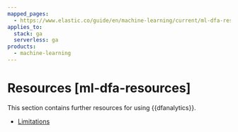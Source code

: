 ```yaml
---
mapped_pages:
  - https://www.elastic.co/guide/en/machine-learning/current/ml-dfa-resources.html
applies_to:
  stack: ga
  serverless: ga
products:
  - machine-learning
---
```


# Resources [ml-dfa-resources]

This section contains further resources for using {{dfanalytics}}.

* [Limitations](ml-dfa-limitations.md)
